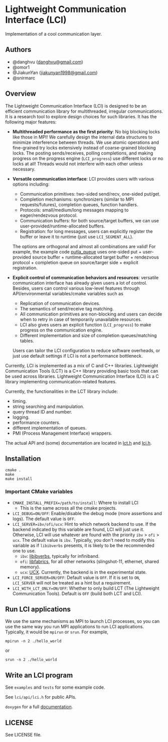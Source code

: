 # Lightweight Communication Interface (LCI)
Implementation of a cool communication layer.

## Authors

- \@danghvu (danghvu@gmail.com)
- \@omor1
- \@JiakunYan (jiakunyan1998@gmail.com)
- \@snirmarc

## Overview

The Lightweight Communication Interface (LCI) is designed to be an efficient communication library
for multithreaded, irregular communications. It is a research tool to explore design choices
for such libraries.  It has the following major features:
- **Multithreaded performance as the first priority**:  No big blocking locks like those in MPI!
  We carefully design the internal data structures to minimize interference between threads.
  We use atomic operations and fine-grained try locks extensively instead of coarse-grained blocking locks.
  The posting sends/receives, polling completions, and making progress on the progress engine
  (`LCI_progress`) use different locks or no locks at all! Threads would not interfere with each other
  unless necessary.

- **Versatile communication interface**: LCI provides users with various options including:
  - Communication primitives: two-sided send/recv, one-sided put/get.
  - Completion mechanisms: synchronizers (similar to MPI requests/futures), completion queues, function handlers.
  - Protocols: small/medium/long messages mapping to eager/rendezvous protocol.
  - Communication buffers: for both source/target buffers, we can use
    user-provided/runtime-allocated buffers.
  - Registration: for long messages, users can explicitly register the buffer or leave it to runtime
    (just use `LCI_SEGMENT_ALL`).
    
  The options are orthogonal and almost all combinations are valid!
  For example, the example code [putla_queue](examples/putla_queue.c) uses 
  one-sided put + user-provided source buffer + runtime-allocated target buffer + 
  rendezvous protocol + completion queue on source/targer side + explicit registration.

- **Explicit control of communication behaviors and resources**: versatile communication interface has already
  given users a lot of control. Besides, users can control various low-level features through
  API/environmental variables/cmake variables such as
  - Replication of communication devices.
  - The semantics of send/receive tag matching.
  - All communication primitives are non-blocking and users can decide when to retry in case of
    temporarily unavailable resources.
  - LCI also gives users an explicit function (`LCI_progress`) to make progress on the communication engine.
  - Different implementation and size of completion queues/matching tables.
  
  Users can tailor the LCI configuration to reduce software overheads, or just use default settings if
  LCI is not a performance bottleneck.

Currently, LCI is implemented as a mix of C and C++ libraries. Lightweight Communication Tools (LCT)
is a C++ library providing basic tools that can be used across libraries. Lightweight Communication
Interface (LCI) is a C library implementing communication-related features.

Currently, the functionalities in the LCT library include:
- timing.
- string searching and manipulation.
- query thread ID and number.
- logging.
- performance counters.
- different implementation of queues.
- PMI (Process Management Interface) wrappers.

The actual API and (some) documentation are located in [lct.h](lct/api/lct.h) and [lci.h](lci/api/lci.h).

## Installation
```
cmake .
make
make install
```

### Important CMake variables
- `CMAKE_INSTALL_PREFIX=/path/to/install`: Where to install LCI
  - This is the same across all the cmake projects.
- `LCI_DEBUG=ON/OFF`: Enable/disable the debug mode (more assertions and logs).
  The default value is `OFF`.
- `LCI_SERVER=ibv/ofi/ucx`: Hint to which network backend to use. 
  If the backend indicated by this variable are found, LCI will just use it.
  Otherwise, LCI will use whatever are found with the priority `ibv` > `ofi` > `ucx`.
  The default value is `ibv`. Typically, you don't need to
  modify this variable as if `libibverbs` presents, it is likely to be the recommended one to use.
  - `ibv`: [libibverbs](https://github.com/linux-rdma/rdma-core/blob/master/Documentation/libibverbs.md), 
    typically for infiniband.
  - `ofi`: [libfabrics](https://ofiwg.github.io/libfabric/), 
    for all other networks (slingshot-11, ethernet, shared memory).
  - `ucx`: [UCX](https://openucx.org/). 
    Currently, the backend is in the experimental state.
- `LCI_FORCE_SERVER=ON/OFF`: Default value is `OFF`. If it is set to `ON`, 
  `LCI_SERVER` will not be treated as a hint but a requirement.
- `LCI_WITH_LCT_ONLY=ON/OFF`: Whether to only build LCT (The Lightweight Communication Tools). 
  Default is `OFF` (build both LCT and LCI).

## Run LCI applications

We use the same mechanisms as MPI to launch LCI processes, so you can use the same way
you run MPI applications to run LCI applications. Typically, it would be `mpirun` or
`srun`. For example,
```
mpirun -n 2 ./hello_world
```
or
```
srun -n 2 ./hello_world
```

## Write an LCI program

See `examples` and `tests` for some example code.

See `lci/api/lci.h` for public APIs.

`doxygen` for a full [documentation](https://uiuc-hpc.github.io/LC/).

## LICENSE
See LICENSE file.
